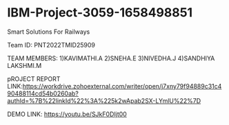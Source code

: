 # IBM-Project-3059-1658498851
Smart Solutions For Railways

Team ID: PNT2022TMID25909

TEAM MEMBERS:
1)KAVIMATHI.A
2)SNEHA.E
3)NIVEDHA.J
4)SANDHIYA LAKSHMI.M

pROJECT REPORT LINK:https://workdrive.zohoexternal.com/writer/open/j7xny79f94889c31c490488114cd54b0260ab?authId=%7B%22linkId%22%3A%225k2wApab2SX-LYmlU%22%7D

DEMO LINK:  https://youtu.be/SJkF0DIjt00
